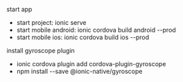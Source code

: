 start app
- start project: ionic serve <br>
- start mobile android: ionic cordova build android --prod <br>
- start mobile ios: ionic cordova build ios --prod

install gyroscope plugin
- ionic cordova plugin add cordova-plugin-gyroscope
- npm install --save @ionic-native/gyroscope

